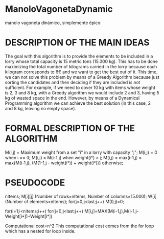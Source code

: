 # ManoloVagonetaDynamic
manolo vagoneta dinámico, simplemente épico

# DESCRIPTION OF THE MAIN IDEAS
The goal with this algorithm is to provide the elements to be included in a lorry whose total capacity is 15 metric tons (15.000 kg). This has to be done maximizing the total number of kilograms carried in the lorry because each kilogram corresponds to 6€ and we want to get the best out of it. This time, we can not solve this problem by means of a Greedy Algorithm because just sorting the candidates and then deciding if they are included is not sufficient. For example, if we need to cover 10 kg with items whose weight is 2, 3 and 8 kg, with a Greedy algorithm we would include 2 and 3, having 5 kg of wasted space in the end. However, by means of a Dynamical Programming algorithm we can achieve the best solution (in this case, 2 and 8 kg, leaving no empty space).

# FORMAL DESCRIPTION OF THE ALGORITHM
M(i,j) = Maximum weight from a set "i" in a lorry with capacity "j";
M(i,j) = 0 when i == 0;
M(i,j) = M(i-1,j) when weight(i*) > j;
M(i,j) = max(i-1,j) = max{M(i-1,j), (M(1-1,j - weight(i*)) + weight(i*))} otherwise;

# PSEUDOCODE
nItems;
M[i][j] (Number of rows=nItems, Number of columns=15.000);
W[i] (Number of elements=nItems);
for(j=0;j<last;j++)
M(0,j)=0;

for(i=1;i<nItems;i++)
for(j=0;j<last;j++)
M[i,j]=MAX(M(i-1,j),M(i-1,j-Weight[i*])+Weight[i*])

Computational cost=n^2
This computational cost comes from the for loop which has a nested for loop inside.


